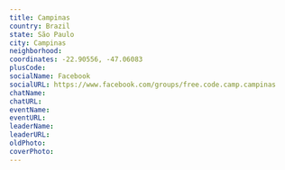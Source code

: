 ```yaml
---
title: Campinas
country: Brazil
state: São Paulo
city: Campinas
neighborhood: 
coordinates: -22.90556, -47.06083
plusCode:
socialName: Facebook
socialURL: https://www.facebook.com/groups/free.code.camp.campinas
chatName:
chatURL:
eventName:
eventURL:
leaderName:
leaderURL:
oldPhoto: 
coverPhoto:
---
```

